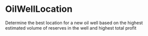 # OilWellLocation
Determine the best location for a new oil well based on the highest estimated volume of reserves in the well and highest total profit
